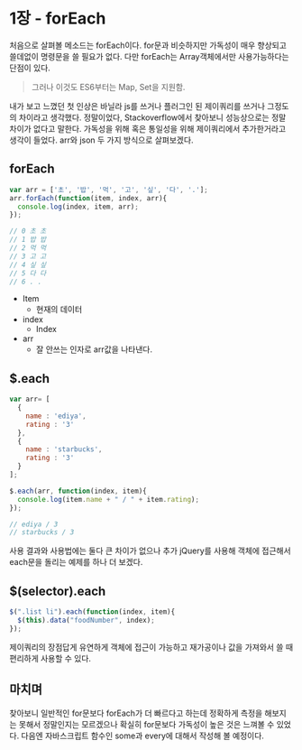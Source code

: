 # 1장 - forEach

처음으로 살펴볼 메소드는 forEach이다. for문과 비슷하지만 가독성이 매우 향상되고 쓸데없이 명령문을 쓸 필요가 없다. 다만 forEach는 Array객체에서만 사용가능하다는 단점이 있다. 

>그러나 이것도 ES6부터는 Map, Set을 지원함.

내가 보고 느꼈던 첫 인상은 바닐라 js를 쓰거나 플러그인 된 제이쿼리를 쓰거나 그정도의 차이라고 생각했다. 정말이었다, Stackoverflow에서 찾아보니 성능상으로는 정말 차이가 없다고 말한다. 가독성을 위해 혹은 통일성을 위해 제이쿼리에서 추가한거라고 생각이 들었다. arr와 json 두 가지 방식으로 살펴보겠다.  



## forEach

```javascript
var arr = ['초', '밥', '먹', '고', '싶', '다', '.']; 
arr.forEach(function(item, index, arr){ 
  console.log(index, item, arr); 
});

// 0 초 초
// 1 밥 밥
// 2 먹 먹
// 3 고 고
// 4 싶 싶
// 5 다 다
// 6 . .
```

- Item 
  - 현재의 데이터
- index
  - Index
- arr
  - 잘 안쓰는 인자로 arr값을 나타낸다.
  
  

## $.each

```javascript
var arr= [ 
  {
    name : 'ediya', 
    rating : '3'
  }, 
  {
    name : 'starbucks', 
    rating : '3'
  } 
];

$.each(arr, function(index, item){
  console.log(item.name + " / " + item.rating);
});

// ediya / 3
// starbucks / 3
```



사용 결과와 사용법에는 둘다 큰 차이가 없으나 추가 jQuery를 사용해 객체에 접근해서 each문을 돌리는 예제를 하나 더 보겠다.



## $(selector).each

```javascript
$(".list li").each(function(index, item){
  $(this).data("foodNumber", index);
});
```



제이쿼리의 장점답게 유연하게 객체에 접근이 가능하고 재가공이나 값을 가져와서 쓸 때 편리하게 사용할 수 있다.





## 마치며

찾아보니 일반적인 for문보다 forEach가 더 빠르다고 하는데 정확하게 측정을 해보지는 못해서 정말인지는 모르겠으나 확실히 for문보다 가독성이 높은 것은 느껴볼 수 있었다. 다음엔 자바스크립트 함수인 some과 every에 대해서 작성해 볼 예정이다.